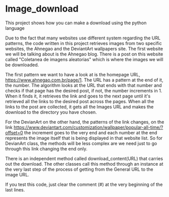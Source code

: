 # Image_download
This project shows how you can make a download using the python language

Due to the fact that many websites use different system regarding the URL patterns, the code written in this project retrieves images from two specific websites, the Ahnegao and the DeviantArt wallpapers site.
The first website we will be talking about is the Ahnegao blog. 
There is a post on this website called "Coletanea de imagens aleatorias" which is where the images we will be downloaded. 

The first pattern we want to have a look at is the homepage URL, https://www.ahnegao.com.br/page/1.
The URL has a pattern at the end of it, the number. The algorithm looks at the URL that ends with that number and checks if that page has the desired post, if not, the number increments in 1. 
When it finds it, it retrieves the link and goes to the next page until it's retrieved all the links to the desired post across the pages. 
When all the links to the post are collected, it gets all the Images URL and makes the download to the directory you have chosen. 

For the DevianArt on the other hand, the patterns of the link changes, on the link
https://www.deviantart.com/customization/wallpaper/popular-all-time/?offset=0 the increment goes to the very end and each number at the end represents the image itself that is being displayed in that website list. 
So for DevianArt class, the methods will be less complex are we need just to go through this link changing the end only.

There is an independent method called download_content(URL) that carries out the download. 
The other classes call this method through an instance at the very last step of the process of getting from the General URL to the image URL.

If you test this code, just clear the comment (#) at the very beginning of the last lines.


